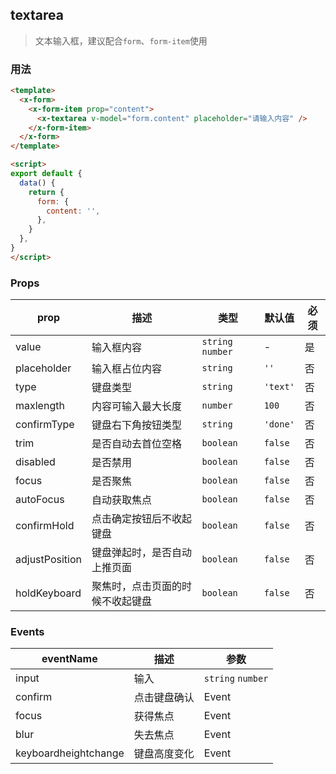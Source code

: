 ## textarea

> 文本输入框，建议配合`form`、`form-item`使用

### 用法

```html
<template>
  <x-form>
    <x-form-item prop="content">
      <x-textarea v-model="form.content" placeholder="请输入内容" />
    </x-form-item>
  </x-form>
</template>

<script>
export default {
  data() {
    return {
      form: {
        content: '',
      },
    }
  },
}
</script>
```

### Props

| prop           | 描述                             | 类型              | 默认值   | 必须 |
| -------------- | -------------------------------- | ----------------- | -------- | ---- |
| value          | 输入框内容                       | `string` `number` | -        | 是   |
| placeholder    | 输入框占位内容                   | `string`          | `''`     | 否   |
| type           | 键盘类型                         | `string`          | `'text'` | 否   |
| maxlength      | 内容可输入最大长度               | `number`          | `100`    | 否   |
| confirmType    | 键盘右下角按钮类型               | `string`          | `'done'` | 否   |
| trim           | 是否自动去首位空格               | `boolean`         | `false`  | 否   |
| disabled       | 是否禁用                         | `boolean`         | `false`  | 否   |
| focus          | 是否聚焦                         | `boolean`         | `false`  | 否   |
| autoFocus      | 自动获取焦点                     | `boolean`         | `false`  | 否   |
| confirmHold    | 点击确定按钮后不收起键盘         | `boolean`         | `false`  | 否   |
| adjustPosition | 键盘弹起时，是否自动上推页面     | `boolean`         | `false`  | 否   |
| holdKeyboard   | 聚焦时，点击页面的时候不收起键盘 | `boolean`         | `false`  | 否   |

### Events

| eventName            | 描述         | 参数              |
| -------------------- | ------------ | ----------------- |
| input                | 输入         | `string` `number` |
| confirm              | 点击键盘确认 | Event             |
| focus                | 获得焦点     | Event             |
| blur                 | 失去焦点     | Event             |
| keyboardheightchange | 键盘高度变化 | Event             |
